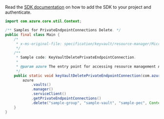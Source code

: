 Read the [SDK documentation](https://github.com/Azure/azure-sdk-for-java/blob/azure-resourcemanager_2.13.0/sdk/resourcemanager/azure-resourcemanager/README.md) on how to add the SDK to your project and authenticate.

```java
import com.azure.core.util.Context;

/** Samples for PrivateEndpointConnections Delete. */
public final class Main {
    /*
     * x-ms-original-file: specification/keyvault/resource-manager/Microsoft.KeyVault/stable/2019-09-01/examples/deletePrivateEndpointConnection.json
     */
    /**
     * Sample code: KeyVaultDeletePrivateEndpointConnection.
     *
     * @param azure The entry point for accessing resource management APIs in Azure.
     */
    public static void keyVaultDeletePrivateEndpointConnection(com.azure.resourcemanager.AzureResourceManager azure) {
        azure
            .vaults()
            .manager()
            .serviceClient()
            .getPrivateEndpointConnections()
            .delete("sample-group", "sample-vault", "sample-pec", Context.NONE);
    }
}
```
